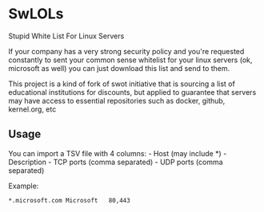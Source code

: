 SwLOLs
===

Stupid White List For Linux Servers

If your company has a very strong security policy and you're requested constantly to sent your common sense whitelist for your linux servers (ok, microsoft as well) you can just download this list and send to them. 

This project is a kind of fork of swot initiative that is sourcing a list of educational institutions for discounts, but applied to guarantee that servers may have access to essential repositories such as docker, github, kernel.org, etc

## Usage

You can import a TSV file with 4 columns:
    - Host (may include *)
    - Description
    - TCP ports (comma separated)
    - UDP ports (comma separated)
    
Example:

```text
*.microsoft.com	Microsoft	80,443	

```

